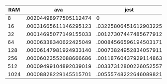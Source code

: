 | RAM  | ava                   | jest                  |
| ---- | --------------------- | --------------------- |
| 8    | .00204498977505112474 | 0                     |
| 16   | .00031665611146295123 | .03225806451612903225 |
| 32   | .00014695077149155033 | .00127307447485677912 |
| 64   | .00006338340622425049 | .00084566596194503171 |
| 128  | .00006147981924933140 | .00073824952834057911 |
| 256  | .00006023552088666686 | .00118760437929114863 |
| 512  | .00009499104892039019 | .00337312800226052557 |
| 1024 | .00008828229145515701 | .00555748222646089821 |
